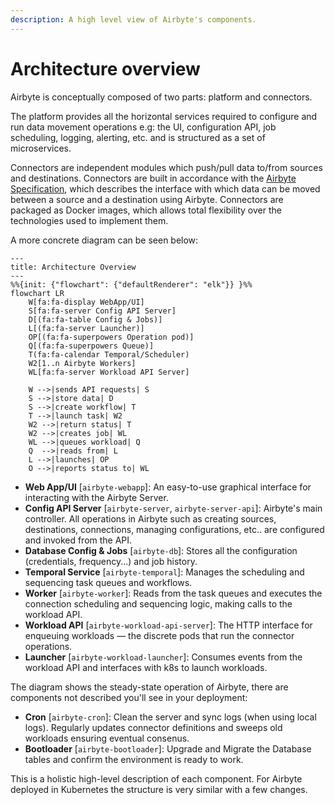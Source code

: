 ```yaml
---
description: A high level view of Airbyte's components.
---
```


# Architecture overview

Airbyte is conceptually composed of two parts: platform and connectors.

The platform provides all the horizontal services required to configure and run data movement operations e.g: the UI, configuration API, job scheduling, logging, alerting, etc. and is structured as a set of microservices.

Connectors are independent modules which push/pull data to/from sources and destinations. Connectors are built in accordance with the [Airbyte Specification](./airbyte-protocol.md), which describes the interface with which data can be moved between a source and a destination using Airbyte. Connectors are packaged as Docker images, which allows total flexibility over the technologies used to implement them.

A more concrete diagram can be seen below:

```mermaid
---
title: Architecture Overview
---
%%{init: {"flowchart": {"defaultRenderer": "elk"}} }%%
flowchart LR
    W[fa:fa-display WebApp/UI]
    S[fa:fa-server Config API Server]
    D[(fa:fa-table Config & Jobs)]
    L[(fa:fa-server Launcher)]
    OP[(fa:fa-superpowers Operation pod)]
    Q[(fa:fa-superpowers Queue)]
    T(fa:fa-calendar Temporal/Scheduler)
    W2[1..n Airbyte Workers]
    WL[fa:fa-server Workload API Server]

    W -->|sends API requests| S
    S -->|store data| D
    S -->|create workflow| T
    T -->|launch task| W2
    W2 -->|return status| T
    W2 -->|creates job| WL
    WL -->|queues workload| Q
    Q  -->|reads from| L
    L -->|launches| OP
    O -->|reports status to| WL
```

- **Web App/UI** [`airbyte-webapp`]: An easy-to-use graphical interface for interacting with the Airbyte Server.
- **Config API Server** [`airbyte-server`, `airbyte-server-api`]: Airbyte's main controller. All operations in Airbyte such as creating sources, destinations, connections, managing configurations, etc.. are configured and invoked from the API.
- **Database Config & Jobs** [`airbyte-db`]: Stores all the configuration \(credentials, frequency...\) and job history.
- **Temporal Service** [`airbyte-temporal`]: Manages the scheduling and sequencing task queues and workflows.
- **Worker** [`airbyte-worker`]: Reads from the task queues and executes the connection scheduling and sequencing logic, making calls to the workload API.
- **Workload API** [`airbyte-workload-api-server`]: The HTTP interface for enqueuing workloads — the discrete pods that run the connector operations.
- **Launcher** [`airbyte-workload-launcher`]: Consumes events from the workload API and interfaces with k8s to launch workloads.

The diagram shows the steady-state operation of Airbyte, there are components not described you'll see in your deployment:

- **Cron** [`airbyte-cron`]: Clean the server and sync logs (when using local logs). Regularly updates connector definitions and sweeps old workloads ensuring eventual consenus.
- **Bootloader** [`airbyte-bootloader`]: Upgrade and Migrate the Database tables and confirm the environment is ready to work.

This is a holistic high-level description of each component. For Airbyte deployed in Kubernetes the structure is very similar with a few changes.
